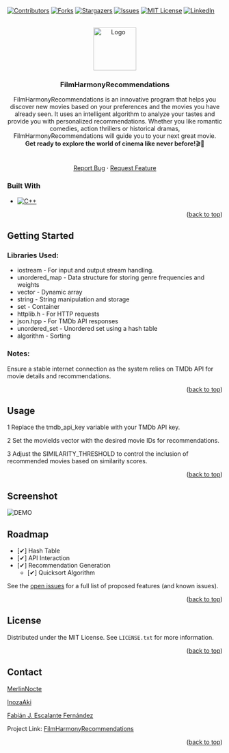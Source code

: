 <!-- Improved compatibility of back to top link: See: https://github.com/othneildrew/Best-README-Template/pull/73 -->
<a name="readme-top"></a>
<!--
*** Thanks for checking out the Best-README-Template. If you have a suggestion
*** that would make this better, please fork the repo and create a pull request
*** or simply open an issue with the tag "enhancement".
*** Don't forget to give the project a star!
*** Thanks again! Now go create something AMAZING! :D
-->



<!-- PROJECT SHIELDS -->
<!--
*** I'm using markdown "reference style" links for readability.
*** Reference links are enclosed in brackets [ ] instead of parentheses ( ).
*** See the bottom of this document for the declaration of the reference variables
*** for contributors-url, forks-url, etc. This is an optional, concise syntax you may use.
*** https://www.markdownguide.org/basic-syntax/#reference-style-links
-->
[![Contributors][contributors-shield]][contributors-url]
[![Forks][forks-shield]][forks-url]
[![Stargazers][stars-shield]][stars-url]
[![Issues][issues-shield]][issues-url]
[![MIT License][license-shield]][license-url]
[![LinkedIn][linkedin-shield]][linkedin-url]



<!-- PROJECT LOGO -->
<br />
<div align="center">
  <a href="https://github.com/InozaAki/FilmHarmony/">
    <img src="https://icon-library.com/images/film-icon/film-icon-1.jpg" alt="Logo" width="100" height="100">
  </a>

<h3 align="center">FilmHarmonyRecommendations</h3>

  <p align="center">
    FilmHarmonyRecommendations is an innovative program that helps you discover new movies based on your preferences and the movies you have already seen. It uses an intelligent algorithm to analyze your tastes and provide you with personalized recommendations. Whether you like romantic comedies, action thrillers or historical dramas, FilmHarmonyRecommendations will guide you to your next great movie.<br><strong>Get ready to explore the world of cinema like never before!</strong>🎬🍿</br>
    <br />
    <br />
    <a href="https://github.com/InozaAki/FilmHarmony/issues">Report Bug</a>
    ·
    <a href="https://github.com/InozaAki/FilmHarmony/issues">Request Feature</a>
  </p>
</div>



### Built With

* [![C++]][C-url]

<p align="right">(<a href="#readme-top">back to top</a>)</p>



<!-- GETTING STARTED -->
## Getting Started

### Libraries Used:
   * iostream - For input and output stream handling.
   * unordered_map - Data structure for storing genre frequencies and weights
   * vector - Dynamic array
   * string - String manipulation and storage
   * set - Container
   * httplib.h - For HTTP requests
   * json.hpp - For TMDb API responses
   * unordered_set - Unordered set using a hash table
   * algorithm - Sorting 

### Notes:
Ensure a stable internet connection as the system relies on TMDb API for movie details and recommendations.

<p align="right">(<a href="#readme-top">back to top</a>)</p>



<!-- USAGE EXAMPLES -->
## Usage
 1 Replace the tmdb_api_key variable with your TMDb API key.
 
 2 Set the movieIds vector with the desired movie IDs for recommendations.
 
 3 Adjust the SIMILARITY_THRESHOLD to control the inclusion of recommended movies based on similarity scores.

<p align="right">(<a href="#readme-top">back to top</a>)</p>

## Screenshot
![DEMO](https://github.com/InozaAki/FilmHarmony/assets/106487460/55153f53-7bcb-4b0f-8932-d997c5b70684)


<!-- ROADMAP -->
## Roadmap

- [✔] Hash Table
- [✔] API Interaction
- [✔] Recommendation Generation
    - [✔] Quicksort Algorithm

See the [open issues](https://github.com/InozaAki/FilmHarmony/issues) for a full list of proposed features (and known issues).

<p align="right">(<a href="#readme-top">back to top</a>)</p>



<!-- LICENSE -->
## License

Distributed under the MIT License. See `LICENSE.txt` for more information.

<p align="right">(<a href="#readme-top">back to top</a>)</p>



<!-- CONTACT -->
## Contact

[MerlinNocte](https://github.com/MerlinNocte)

[InozaAki](https://github.com/InozaAki)

[Fabián J. Escalante Fernández](https://github.com/Fabian-J-Escalante)

Project Link: [FilmHarmonyRecommendations](https://github.com/InozaAki/FilmHarmony/)

<p align="right">(<a href="#readme-top">back to top</a>)</p>




<!-- MARKDOWN LINKS & IMAGES -->
<!-- https://www.markdownguide.org/basic-syntax/#reference-style-links -->
[contributors-shield]: https://img.shields.io/github/contributors/InozaAki/FilmHarmony.svg?style=for-the-badge
[contributors-url]: https://github.com/InozaAki/FilmHarmony/graphs/contributors
[forks-shield]: https://img.shields.io/github/forks/InozaAki/FilmHarmony.svg?style=for-the-badge
[forks-url]: https://github.com/InozaAki/FilmHarmony/network/members
[stars-shield]: https://img.shields.io/github/stars/InozaAki/FilmHarmony.svg?style=for-the-badge
[stars-url]: https://github.com/InozaAki/FilmHarmony/stargazers
[issues-shield]: https://img.shields.io/github/issues/InozaAki/FilmHarmony.svg?style=for-the-badge
[issues-url]: https://github.com/InozaAki/FilmHarmony/issues
[license-shield]: https://img.shields.io/github/license/InozaAki/FilmHarmony.svg?style=for-the-badge
[license-url]: https://github.com/InozaAki/FilmHarmony/blob/master/LICENSE.txt
[linkedin-shield]: https://img.shields.io/badge/-LinkedIn-black.svg?style=for-the-badge&logo=linkedin&colorB=555
[linkedin-url]: https://linkedin.com/in/linkedin_username
[product-screenshot]: images/screenshot.png
[C++]: https://img.shields.io/badge/-c++-black?logo=c%2B%2B&style=social
[C-url]: https://isocpp.org/
